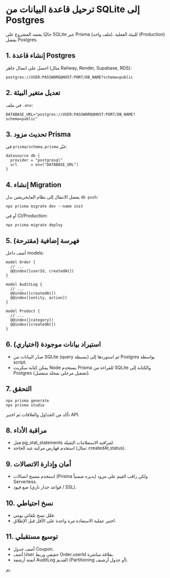 # ترحيل قاعدة البيانات من SQLite إلى Postgres

حاليًا يعتمد المشروع على SQLite عبر Prisma (ملف واحد). للبيئة الفعلية (Production) يفضل Postgres.

## 1. إنشاء قاعدة Postgres
احصل على اتصال جاهز (مثال Railway, Render, Supabase, RDS):
```
postgres://USER:PASSWORD@HOST:PORT/DB_NAME?schema=public
```

## 2. تعديل متغير البيئة
في ملف `.env`:
```
DATABASE_URL="postgres://USER:PASSWORD@HOST:PORT/DB_NAME?schema=public"
```

## 3. تحديث مزود Prisma
في `prisma/schema.prisma` غيّر:
```
datasource db {
  provider = "postgresql"
  url      = env("DATABASE_URL")
}
```

## 4. إنشاء Migration
يفضل الانتقال إلى نظام المايجريشن بدل `db push`:
```
npx prisma migrate dev --name init
```
أو في CI/Production:
```
npx prisma migrate deploy
```

## 5. فهرسة إضافية (مقترحة)
أضف داخل models:
```
model Order {
  // ...
  @@index([userId, createdAt])
}

model AuditLog {
  // ...
  @@index([createdAt])
  @@index([entity, action])
}

model Product {
  // ...
  @@index([category])
  @@index([createdAt])
}
```

## 6. استيراد بيانات موجودة (اختياري)
- صدّر البيانات من SQLite (query بسيطة) ثم استوردها إلى Postgres بواسطة script.
- يمكن كتابة سكربت Node يستخدم Prisma للقراءة من SQLite والكتابة إلى Postgres (تشغيل مرحلي بمجلد منفصل).

## 7. التحقق
```
npx prisma generate
npx prisma studio
```
تأكد من الجداول والعلاقات ثم اختبر API.

## 8. مراقبة الأداء
- فعل pg_stat_statements لمراقبة الاستعلامات الثقيلة.
- استخدم فهارس مركبة عند الحاجة (مثال: createdAt,status).

## 9. أمان وإدارة الاتصالات
- استخدم مسبح اتصالات (Prisma يديره ضمنياً) ولكن راقب القيم على مزود Serverless.
- ضع قيود (قواعد جدار ناري / SSL).

## 10. نسخ احتياطي
- فعّل نسخ تلقائي يومي.
- اختبر عملية الاستعادة مرة واحدة على الأقل قبل الإطلاق.

## 11. توسيع مستقبلي
- أضف جدول Coupon.
- أضف User حقيقي وربط Order.userId بعلاقة مباشرة.
- أتمتة أرشفة AuditLog القديم (Partitioning أو جدول أرشيف).

تم.
